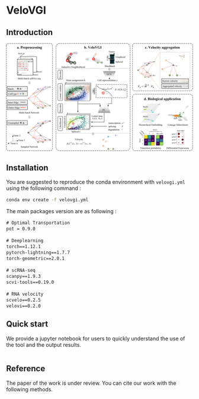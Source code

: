 # VeloVGI

## Introduction

![pipeline](/img/pipeline.png)

## Installation
You are suggested to reproduce the conda environment with `velovgi.yml` using the following command :
```bash
conda env create -f velovgi.yml 
```
The main packages version are as following :
```
# Optimal Transportation
pot = 0.9.0

# Deeplearning 
torch==1.12.1
pytorch-lightning==1.7.7
torch-geometric==2.0.1

# scRNA-seq 
scanpy==1.9.3
scvi-tools==0.19.0

# RNA velocity 
scvelo==0.2.5
velovi==0.2.0
```

## Quick start

We provide a jupyter notebook for users to quickly understand the use of the tool and the output results.
```
```

## Reference

The paper of the work is under review. You can cite our work with the following methods.
```
```
